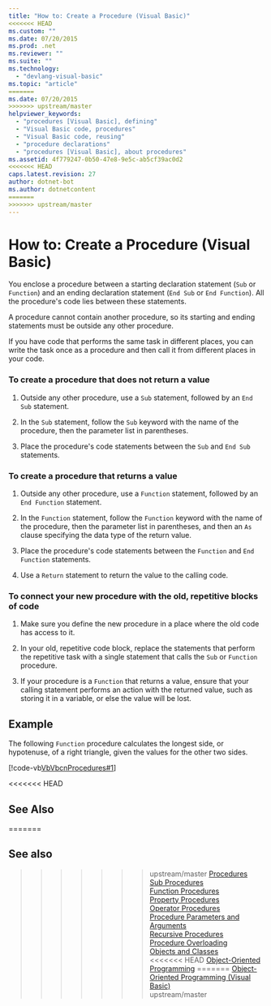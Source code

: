 ```yaml
---
title: "How to: Create a Procedure (Visual Basic)"
<<<<<<< HEAD
ms.custom: ""
ms.date: 07/20/2015
ms.prod: .net
ms.reviewer: ""
ms.suite: ""
ms.technology: 
  - "devlang-visual-basic"
ms.topic: "article"
=======
ms.date: 07/20/2015
>>>>>>> upstream/master
helpviewer_keywords: 
  - "procedures [Visual Basic], defining"
  - "Visual Basic code, procedures"
  - "Visual Basic code, reusing"
  - "procedure declarations"
  - "procedures [Visual Basic], about procedures"
ms.assetid: 4f779247-0b50-47e8-9e5c-ab5cf39ac0d2
<<<<<<< HEAD
caps.latest.revision: 27
author: dotnet-bot
ms.author: dotnetcontent
=======
>>>>>>> upstream/master
---
```

# How to: Create a Procedure (Visual Basic)
You enclose a procedure between a starting declaration statement (`Sub` or `Function`) and an ending declaration statement (`End Sub` or `End Function`). All the procedure's code lies between these statements.  
  
 A procedure cannot contain another procedure, so its starting and ending statements must be outside any other procedure.  
  
 If you have code that performs the same task in different places, you can write the task once as a procedure and then call it from different places in your code.  
  
### To create a procedure that does not return a value  
  
1.  Outside any other procedure, use a `Sub` statement, followed by an `End Sub` statement.  
  
2.  In the `Sub` statement, follow the `Sub` keyword with the name of the procedure, then the parameter list in parentheses.  
  
3.  Place the procedure's code statements between the `Sub` and `End Sub` statements.  
  
### To create a procedure that returns a value  
  
1.  Outside any other procedure, use a `Function` statement, followed by an `End Function` statement.  
  
2.  In the `Function` statement, follow the `Function` keyword with the name of the procedure, then the parameter list in parentheses, and then an `As` clause specifying the data type of the return value.  
  
3.  Place the procedure's code statements between the `Function` and `End Function` statements.  
  
4.  Use a `Return` statement to return the value to the calling code.  
  
### To connect your new procedure with the old, repetitive blocks of code  
  
1.  Make sure you define the new procedure in a place where the old code has access to it.  
  
2.  In your old, repetitive code block, replace the statements that perform the repetitive task with a single statement that calls the `Sub` or `Function` procedure.  
  
3.  If your procedure is a `Function` that returns a value, ensure that your calling statement performs an action with the returned value, such as storing it in a variable, or else the value will be lost.  
  
## Example  
 The following `Function` procedure calculates the longest side, or hypotenuse, of a right triangle, given the values for the other two sides.  
  
 [!code-vb[VbVbcnProcedures#1](./codesnippet/VisualBasic/how-to-create-a-procedure_1.vb)]  
  
<<<<<<< HEAD
## See Also  
=======
## See also

>>>>>>> upstream/master
 [Procedures](./index.md)  
 [Sub Procedures](./sub-procedures.md)  
 [Function Procedures](./function-procedures.md)  
 [Property Procedures](./property-procedures.md)  
 [Operator Procedures](./operator-procedures.md)  
 [Procedure Parameters and Arguments](./procedure-parameters-and-arguments.md)  
 [Recursive Procedures](./recursive-procedures.md)  
 [Procedure Overloading](./procedure-overloading.md)  
 [Objects and Classes](../../../../visual-basic/programming-guide/language-features/objects-and-classes/index.md)  
<<<<<<< HEAD
 [Object-Oriented Programming](http://msdn.microsoft.com/library/1cf6e655-3f30-45f1-9a5d-4a88ca24a1c2)
=======
 [Object-Oriented Programming (Visual Basic)](../../concepts/object-oriented-programming.md)  
>>>>>>> upstream/master
